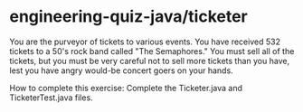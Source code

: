 # engineering-quiz-java/ticketer

You are the purveyor of tickets to various events. You have received 532
tickets to a 50's rock band called "The Semaphores." You must sell all of
the tickets, but you must be very careful not to sell more tickets than 
you have, lest you have angry would-be concert goers on your hands. 

How to complete this exercise: 
Complete the Ticketer.java and TicketerTest.java files. 

